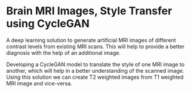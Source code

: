 # Brain MRI Images, Style Transfer using CycleGAN

A deep learning solution to generate artificial MRI images of different contrast levels from existing MRI scans. This will help to provide a better diagnosis with the help of an additional image.

Developing a CycleGAN model to translate the style of one MRI image to another, which will help in a better understanding of the scanned image. Using this solution we can create T2 weighted images from T1 weighted MRI image and vice-versa.
